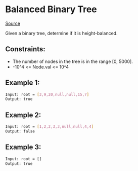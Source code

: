 # Balanced Binary Tree
[Source](https://leetcode.com/problems/balanced-binary-tree/)

Given a binary tree, determine if it is height-balanced.

## Constraints:

 - The number of nodes in the tree is in the range [0, 5000].
 - -10^4 <= Node.val <= 10^4


## Example 1:
```sh
Input: root = [3,9,20,null,null,15,7]
Output: true
```

## Example 2:
```sh
Input: root = [1,2,2,3,3,null,null,4,4]
Output: false
```

## Example 3:
```sh
Input: root = []
Output: true
```
